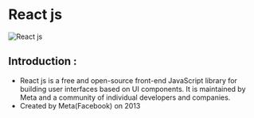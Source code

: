 # React js
![React js](https://masterscoding.com/wp-content/uploads/2020/06/Banner-817x400-05-scaled.jpg)

## Introduction :
- React js is a free and open-source front-end JavaScript library for building user interfaces based on UI components. It is maintained by Meta and a community of individual developers and companies.
- Created by Meta(Facebook) on 2013